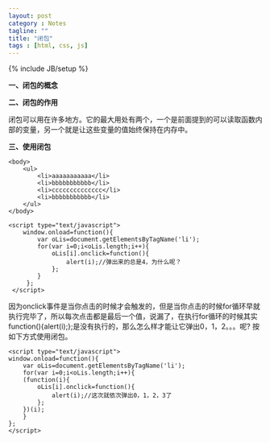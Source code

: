 ```yaml
---
layout: post
category : Notes
tagline: ""
title: "闭包"
tags : [html, css, js]
---
```

{% include JB/setup %}

**一、闭包的概念**

**二、闭包的作用**

闭包可以用在许多地方。它的最大用处有两个，一个是前面提到的可以读取函数内部的变量，另一个就是让这些变量的值始终保持在内存中。

**三、使用闭包**

	<body>
	    <ul>
	        <li>aaaaaaaaaaa</li>
	        <li>bbbbbbbbbbb</li>
	        <li>cccccccccccccc</li>
	        <li>bbbbbbbbbbb</li>
	    </ul>
	</body>

	<script type="text/javascript">
	    window.onload=function(){
	        var oLis=document.getElementsByTagName('li');
	        for(var i=0;i<oLis.length;i++){
	            oLis[i].onclick=function(){
	                alert(i);//弹出来的总是4，为什么呢？
	            };
	        }
	     };
	 </script>


因为onclick事件是当你点击的时候才会触发的，但是当你点击的时候for循环早就执行完毕了，所以每次点击都是最后一个值，说漏了，在执行for循环的时候其实function(){alert(i);};是没有执行的，那么怎么样才能让它弹出0，1，2。。。呢? 按如下方式使用闭包。

	<script type="text/javascript">
	window.onload=function(){
	    var oLis=document.getElementsByTagName('li');
	    for(var i=0;i<oLis.length;i++){
	    (function(i){
	        oLis[i].onclick=function(){
	            alert(i);//这次就依次弹出0，1，2，3了
	        };
	    })(i);
	    }
	};
	</script>